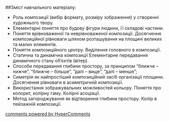 <div id="hypercomments_widget" class="js-hypercomments-widget invisible"></div>

##Зміст навчального матеріалу:

*	Роль композиції (вибір формату, розміру зображення) у створенні художнього твору.
*	Елементарні поняття про будову фігури людини, її складові частини.
*	Поняття  врівноваженої та неврівноваженої композиції. Досягнення композиційної рівноваги шляхом  розташування на площині великих та малих елементів.
*	Поняття композиційного центру. Виділення головного в композиції.
*	Статична та динамічна композиції Елементарне передавання динамічного стану об’єктів (вітер).
*	Способи передавання глибини простору, за принципом “ближче – нижче”, “ближче – більше”, “далі – вище”, “далі – менше”;
*	Симетрія як найпростіший  композиційний засіб організації площини. Досягнення рівноваги в асиметричній композиції.
*	Використання зображувальних можливостей кольору. Поняття про колорит, колірну гаму. Колірні асоціації.
*	Метод загороджування як відтворення глибини простору. Колір в пейзажній композиції.



<div class="js-hypercomments-container">
    <a href="http://hypercomments.com" class="hc-link" title="comments widget">comments powered by HyperComments</a>
</div>